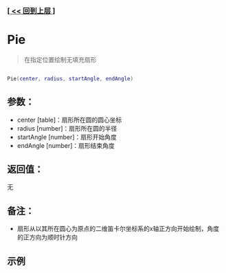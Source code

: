 ### [[ << 回到上层 ]](index.md)

# Pie

> 在指定位置绘制无填充扇形

```lua

Pie(center, radius, startAngle, endAngle)

```

## 参数：

+ center [table]：扇形所在圆的圆心坐标
+ radius [number]：扇形所在圆的半径
+ startAngle [number]：扇形开始角度
+ endAngle [number]：扇形结束角度

## 返回值：

无

## 备注：

+ 扇形从以其所在圆心为原点的二维笛卡尔坐标系的x轴正方向开始绘制，角度的正方向为顺时针方向

## 示例

```lua

```